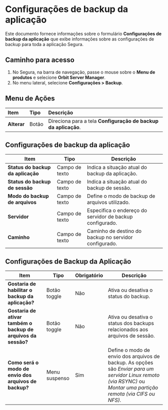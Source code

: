 # Configurações de backup da aplicação

Este documento fornece informações sobre o formulário **Configurações de backup da aplicação** que exibe informações sobre as configurações de backup para toda a aplicação Segura.

## Caminho para acesso

1. No Segura, na barra de navegação, passe o mouse sobre o **Menu de produtos** e selecione **Orbit Server Manager**.  
2. No menu lateral, selecione **Configurações \> Backup**.

## Menu de Ações

| Item | Tipo | Descrição |
| :---- | :---- | :---- |
| **Alterar** | Botão | Direciona para a tela **Configuração de backup da aplicação**. |

## Configurações de backup da aplicação

| Item | Tipo | Descrição |
| ----- | ----- | ----- |
| **Status do backup da aplicação** | Campo de texto | Indica a situação  atual do backup da aplicação. |
| **Status do backup de sessão** | Campo de texto | Indica a situação atual do backup de sessão. |
| **Modo do backup de arquivos** | Campo de texto | Define o modo de backup de arquivos utilizado. |
| **Servidor** | Campo de texto | Especifica o endereço do servidor de backup configurado. |
| **Caminho** | Campo de texto | Caminho de destino do backup no servidor configurado. |

## Configurações de Backup da Aplicação

| Item | Tipo | Obrigatório | Descrição |
| ----- | ----- | ----- | ----- |
| **Gostaria de habilitar o backup da aplicação?** | Botão toggle | Não | Ativa ou desativa o status do backup. |
| **Gostaria de ativar também o backup de arquivos da sessão?** | Botão toggle | Não | Ativa ou desativa o status dos backups relacionados aos arquivos de sessão. |
| **Como será o modo de envio dos arquivos de backup?** | Menu suspenso | Sim | Define o modo de envio dos arquivos de backup. As opções são *Enviar para um servidor Linux remoto (via RSYNC)* ou *Montar uma partição remota (via CIFS ou NFS).* |

